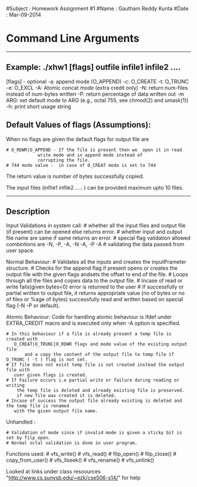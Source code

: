 #Subject	: Homework Assignment #1
#Name		: Gautham Reddy Kunta
#Date   	: Mar-09-2014


Command Line Arguments
======================
------------------------------------------------------
Example:  ./xhw1 [flags] outfile infile1 infile2 ....
-------------------------------------------------------
[flags]	- optional
-a: append mode (O_APPEND)
-c: O_CREATE
-t: O_TRUNC
-e: O_EXCL
-A: Atomic concat mode (extra credit only)
-N: return num-files instead of num-bytes written
-P: return percentage of data written out
-m ARG: set default mode to ARG (e.g., octal 755, see chmod(2) and umask(1))
-h: print short usage string

Default Values of flags (Assumptions):
------------------------------------- 
When no flags are given the default flags for output file are
	
	# O_RDWR|O_APPEND -	If the file is present then we  open it in read
				write mode and in append mode instead of 
				corrupting the file.
	# 744 mode value -	in case of O_CREAT mode is set to 744

The return value is number of bytes successfully copied.

The input files (infile1 infile2 ..... ) can be provided maximum upto 10 files.

------------
Description 
------------

Input Validations in system call:
	# whether all the input files and output file (if present) can be opened
	   else returns error.
	# whether input and output file name are same if same returns an error.
	# special flag validation
		allowed combintions are -N, -P, -A, -N -A, -P -A
	# validating the data passed from user space.

Normal Behaviour:
	# Validates all the inputs and creates the inputPrameter structure.
	# Checks for the append flag if present opens or creates the output
	   file with the given flags andsets the offset to end of the file.
	# Loops through all the files and copies data to the output file.
	# Incase of read or write fails(given bytes<0) error is returned 
	   to the user
	# If successfully or partial written to output file, it returns
	   appropriate value (no of bytes or no of files or %age of bytes)
	   successfully read and written based on special flag (-N -P or default).

Atomic Behaviour:
	Code for handling atomic behaviour is ifdef under EXTRA_CREDIT macro
	and is executed only when -A option is specified.
	
	# In this behaviour if a file is already present a temp file is created with
	   O_CREAT|O_TRUNC|O_RDWR flags and mode value of the existing output file 
    	   and a copy the content of the output file to temp file if O_TRUNC ( -t ) flag is not set.
	# If file does not exist temp file is not created instead the output file with 
	   user given flags is created.
	# If Failure occurs i.e partial write or failure during reading or writing
	    the temp file is deleted and already existing file is preserved.
	    if new file was created it is deleted.
	# Incase of success the output file already existing is deleted and the temp file is renamed 
	   with the given output file name.

Unhandled :

	# Validation of mode since if invalid mode is given a sticky bit is set by filp_open.
	# Normal octal validation is done in user program.


Functions used:
	# vfs_write()
	# vfs_read()
	# filp_open()
	# filp_close()
	# copy_from_user()
	# vfs_llseek() 
	# vfs_rename()
	# vfs_unlink()

Looked at links under class resoources "http://www.cs.sunysb.edu/~ezk/cse506-s14/" for help

